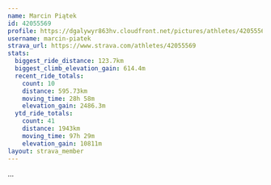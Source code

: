 ```yaml
---
name: Marcin Piątek
id: 42055569
profile: https://dgalywyr863hv.cloudfront.net/pictures/athletes/42055569/12602382/1/large.jpg
username: marcin-piatek
strava_url: https://www.strava.com/athletes/42055569
stats:
  biggest_ride_distance: 123.7km
  biggest_climb_elevation_gain: 614.4m
  recent_ride_totals:
    count: 10
    distance: 595.73km
    moving_time: 28h 58m
    elevation_gain: 2486.3m
  ytd_ride_totals:
    count: 41
    distance: 1943km
    moving_time: 97h 29m
    elevation_gain: 10811m
layout: strava_member
--- 
```

...
